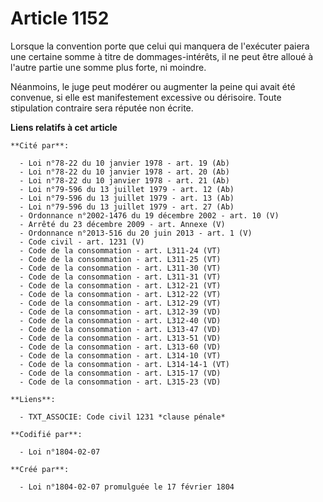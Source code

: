 # Article 1152

Lorsque la convention porte que celui qui manquera de l'exécuter paiera une certaine somme à titre de dommages-intérêts, il
ne peut être alloué à l'autre partie une somme plus forte, ni moindre.

Néanmoins, le juge peut modérer ou augmenter la peine qui avait été convenue, si elle est manifestement excessive ou
dérisoire. Toute stipulation contraire sera réputée non écrite.

**Liens relatifs à cet article**

	**Cité par**:

	  - Loi n°78-22 du 10 janvier 1978 - art. 19 (Ab)
	  - Loi n°78-22 du 10 janvier 1978 - art. 20 (Ab)
	  - Loi n°78-22 du 10 janvier 1978 - art. 21 (Ab)
	  - Loi n°79-596 du 13 juillet 1979 - art. 12 (Ab)
	  - Loi n°79-596 du 13 juillet 1979 - art. 13 (Ab)
	  - Loi n°79-596 du 13 juillet 1979 - art. 27 (Ab)
	  - Ordonnance n°2002-1476 du 19 décembre 2002 - art. 10 (V)
	  - Arrêté du 23 décembre 2009 - art. Annexe (V)
	  - Ordonnance n°2013-516 du 20 juin 2013 - art. 1 (V)
	  - Code civil - art. 1231 (V)
	  - Code de la consommation - art. L311-24 (VT)
	  - Code de la consommation - art. L311-25 (VT)
	  - Code de la consommation - art. L311-30 (VT)
	  - Code de la consommation - art. L311-31 (VT)
	  - Code de la consommation - art. L312-21 (VT)
	  - Code de la consommation - art. L312-22 (VT)
	  - Code de la consommation - art. L312-29 (VT)
	  - Code de la consommation - art. L312-39 (VD)
	  - Code de la consommation - art. L312-40 (VD)
	  - Code de la consommation - art. L313-47 (VD)
	  - Code de la consommation - art. L313-51 (VD)
	  - Code de la consommation - art. L313-60 (VD)
	  - Code de la consommation - art. L314-10 (VT)
	  - Code de la consommation - art. L314-14-1 (VT)
	  - Code de la consommation - art. L315-17 (VD)
	  - Code de la consommation - art. L315-23 (VD)

	**Liens**:

	  - TXT_ASSOCIE: Code civil 1231 *clause pénale*

	**Codifié par**:

	  - Loi n°1804-02-07

	**Créé par**:

	  - Loi n°1804-02-07 promulguée le 17 février 1804
